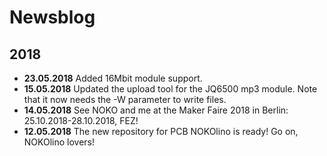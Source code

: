 # Newsblog

## 2018  
* **23.05.2018** Added 16Mbit module support.  
* **15.05.2018** Updated the upload tool for the JQ6500 mp3 module. Note that it now needs the -W parameter to write files.  
* **14.05.2018** See NOKO and me at the Maker Faire 2018 in Berlin: 25.10.2018-28.10.2018, FEZ!  
* **12.05.2018** The new repository for PCB NOKOlino is ready! Go on, NOKOlino lovers!  
